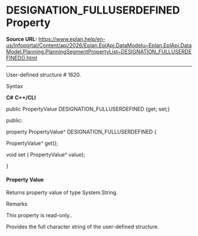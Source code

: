 # DESIGNATION_FULLUSERDEFINED Property

**Source URL:** https://www.eplan.help/en-us/Infoportal/Content/api/2026/Eplan.EplApi.DataModelu~Eplan.EplApi.DataModel.Planning.PlanningSegmentPropertyList~DESIGNATION_FULLUSERDEFINED().html

---

User-defined structure # 1620.

Syntax

**C#**
**C++/CLI**


public PropertyValue DESIGNATION_FULLUSERDEFINED {get; set;}

public:

property PropertyValue^ DESIGNATION_FULLUSERDEFINED {

   PropertyValue^ get();

   void set (    PropertyValue^ value);

}


#### Property Value

Returns property value of type System.String.

Remarks

This property is read-only..

Provides the full character string of the user-defined structure.
